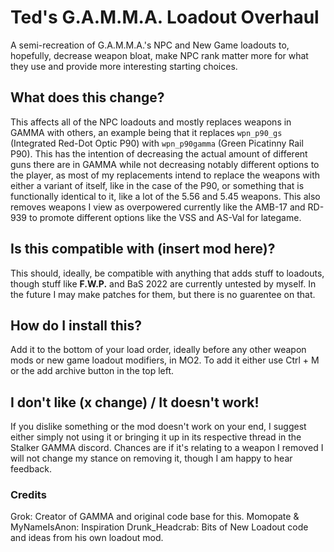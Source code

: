 # Ted's G.A.M.M.A. Loadout Overhaul

A semi-recreation of G.A.M.M.A.'s NPC and New Game loadouts to, hopefully, decrease weapon bloat, make NPC rank matter more for what they use and provide more interesting starting choices.

## What does this change?

This affects all of the NPC loadouts and mostly replaces weapons in GAMMA with others, an example being that it replaces ``wpn_p90_gs`` (Integrated Red-Dot Optic P90) with ``wpn_p90gamma`` (Green Picatinny Rail P90).
This has the intention of decreasing the actual amount of different guns there are in GAMMA while not decreasing notably different options to the player, as most of my replacements intend to replace the weapons with either a variant of itself, like in the case of the P90, or something that is functionally identical to it, like a lot of the 5.56 and 5.45 weapons.
This also removes weapons I view as overpowered currently like the AMB-17 and RD-939 to promote different options like the VSS and AS-Val for lategame.

## Is this compatible with (insert mod here)?

This should, ideally, be compatible with anything that adds stuff to loadouts, though stuff like **F.W.P.** and BaS 2022 are currently untested by myself. In the future I may make patches for them, but there is no guarentee on that.

## How do I install this?

Add it to the bottom of your load order, ideally before any other weapon mods or new game loadout modifiers, in MO2. To add it either use Ctrl + M or the add archive button in the top left.

## I don't like (x change) / It doesn't work!

If you dislike something or the mod doesn't work on your end, I suggest either simply not using it or bringing it up in its respective thread in the Stalker GAMMA discord. Chances are if it's relating to a weapon I removed I will not change my stance on removing it, though I am happy to hear feedback.

### Credits
Grok: Creator of GAMMA and original code base for this.
Momopate & MyNameIsAnon: Inspiration
Drunk_Headcrab: Bits of New Loadout code and ideas from his own loadout mod.